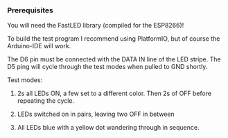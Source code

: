 ### Prerequisites

You will need the FastLED library (compiled for the ESP8266)!

To build the test program I recommend using PlatformIO, but of course the Arduino-IDE will work.

The D6 pin must be connected with the DATA IN line of the LED stripe. The D5 ping will cycle through the test modes when pulled to GND shortly.

Test modes:

1. 2s all LEDs ON, a few set to a different color. Then 2s of OFF before repeating the cycle.

2. LEDs switched on in pairs, leaving two OFF in between

3. All LEDs blue with a yellow dot wandering through in sequence.
